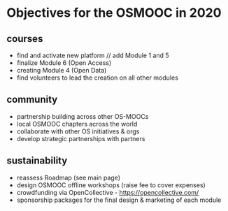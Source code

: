 # Objectives for the OSMOOC in 2020

## courses
- find and activate new platform // add Module 1 and 5 
- finalize Module 6 (Open Access)
- creating Module 4 (Open Data)
- find volunteers to lead the creation on all other modules

## community
- partnership building across other OS-MOOCs
- local OSMOOC chapters across the world 
- collaborate with other OS initiatives & orgs
- develop strategic partnerships with partners

## sustainability
- reassess Roadmap (see main page)
- design OSMOOC offline workshops (raise fee to cover expenses)
- crowdfunding via OpenCollective - https://opencollective.com/
- sponsorship packages for the final design & marketing of each module
